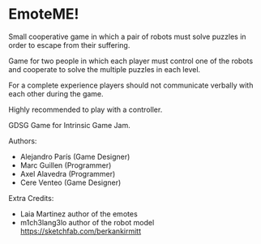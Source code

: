 # EmoteME!

Small cooperative game in which a pair of robots must solve puzzles in order to escape from their suffering.

Game for two people in which each player must control one of the robots and cooperate to solve the multiple puzzles in each level.

For a complete experience players should not communicate verbally with each other during the game.

Highly recommended to play with a controller.

GDSG Game for Intrinsic Game Jam.

Authors:
- Alejandro París (Game Designer)
- Marc Guillen	  (Programmer)
- Axel Alavedra	  (Programmer)
- Cere Venteo	  (Game Designer)

Extra Credits:

- Laia Martinez author of the emotes
- m1ch3lang3lo author of the robot model https://sketchfab.com/berkankirmitt
